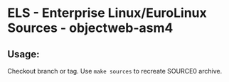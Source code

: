 # ELS - Enterprise Linux/EuroLinux Sources - objectweb-asm4
 
## Usage:
  Checkout branch or tag. Use `make sources` to recreate  SOURCE0 archive.
